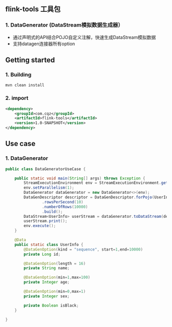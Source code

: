 ## flink-tools 工具包
### 1.  DataGenerator (DataStream模拟数据生成器）
* 通过声明式的API结合POJO自定义注解，快速生成DataStream模拟数据
* 支持datagen连接器所有option

## Getting started
### 1. Building
```shell script
mvn clean install
```
### 2. import
```xml
<dependency>
    <groupId>com.cqz</groupId>
    <artifactId>flink-tools</artifactId>
    <version>1.0-SNAPSHOT</version>
</dependency>
```

## Use case
### 1. DataGenerator
```java
public class DataGeneratorUseCase {

    public static void main(String[] args) throws Exception {
        StreamExecutionEnvironment env = StreamExecutionEnvironment.getExecutionEnvironment();
        env.setParallelism(1);
        DataGenerator dataGenerator = new DataGenerator<>(env);
        DataGenDescriptor descriptor = DataGenDescriptor.forPojo(UserInfo.class)
                .rowsPerSecond(10)
                .numberOfRows(10000)
                .build();
        DataStream<UserInfo> userStream = dataGenerator.toDataStream(descriptor);
        userStream.print();
        env.execute();
    }

    @Data
    public static class UserInfo {
        @DataGenOption(kind = "sequence", start=1,end=10000)
        private Long id;

        @DataGenOption(length = 16)
        private String name;

        @DataGenOption(min=1,max=100)
        private Integer age;

        @DataGenOption(min=0,max=1)
        private Integer sex;

        private Boolean isBlack;
    }

}
```